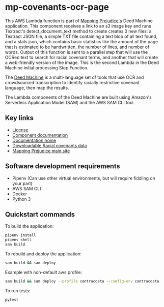 # mp-covenants-ocr-page

This AWS Lambda function is part of [Mapping Prejudice's](https://mappingprejudice.umn.edu/) Deed Machine application. This component receives a link to an s3 image key and runs Textract's detect_document_text method to create creates 3 new files: a Textract JSON file, a simple TXT file containing a text blob of all text found, and a stats json, which contains basic statistics like the amount of the page that is estimated to be handwritten, the number of lines, and number of words. Output of this function is sent to a parallel step that will use the OCRed text to search for racial covenant terms, and another that will create a web-friendly version of the image. This is the second Lambda in the Deed Machine initial processing Step Function.

The [Deed Machine](https://github.com/UMNLibraries/racial_covenants_processor/) is a multi-language set of tools that use OCR and crowdsourced transcription to identify racially restrictive covenant language, then map the results.

The Lambda components of the Deed Machine are built using Amazon's Serverless Application Model (SAM) and the AWS SAM CLI tool.

## Key links
- [License](https://github.com/UMNLibraries/racial_covenants_processor/blob/main/LICENSE)
- [Component documentation](https://the-deed-machine.readthedocs.io/en/latest/modules/lambdas/mp-covenants-ocr-page.html)
- [Documentation home](https://the-deed-machine.readthedocs.io/en/latest/)
- [Downloadable Racial covenants data](https://github.com/umnlibraries/mp-us-racial-covenants)
- [Mapping Prejudice main site](https://mappingprejudice.umn.edu/)

## Software development requirements
- Pipenv (Can use other virtual environments, but will require fiddling on your part)
- AWS SAM CLI
- Docker
- Python 3

## Quickstart commands

To build the application:

```bash
pipenv install
pipenv shell
sam build
```

To rebuild and deploy the application:

```bash
sam build && sam deploy
```

Example with non-default aws profile:

```bash
sam build && sam deploy --profile contracosta --config-env contracosta
```

To run tests:

```bash
pytest
```